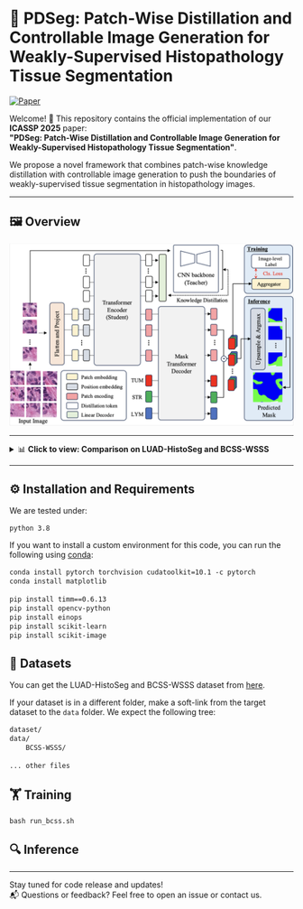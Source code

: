 # 🔬 PDSeg: Patch-Wise Distillation and Controllable Image Generation for Weakly-Supervised Histopathology Tissue Segmentation
[![Paper](https://img.shields.io/badge/Paper-ICASSP25-blue)](https://ieeexplore.ieee.org/abstract/document/10888097)

Welcome! 👋 This repository contains the official implementation of our **ICASSP 2025** paper:  
**"PDSeg: Patch-Wise Distillation and Controllable Image Generation for Weakly-Supervised Histopathology Tissue Segmentation"**.

We propose a novel framework that combines patch-wise knowledge distillation with controllable image generation to push the boundaries of weakly-supervised tissue segmentation in histopathology images.

---

## 🖼️ Overview

<p align="center">
  <img src="image/pdseg.png" width="800" alt="PDSeg Overview"/>
</p>

---

<details>
  <summary>📊 <b>Click to view: Comparison on LUAD-HistoSeg and BCSS-WSSS</b></summary>

  <br>

  <p align="center">
    <img src="image/comparison.png" width="800" alt="Comparison on datasets"/>
  </p>

</details>

---

## ⚙️ Installation and Requirements
We are tested under:
```
python 3.8
```
If you want to install a custom environment for this code, you can run the following using [conda](https://docs.conda.io/projects/conda/en/latest/commands/install.html):
```
conda install pytorch torchvision cudatoolkit=10.1 -c pytorch
conda install matplotlib

pip install timm==0.6.13
pip install opencv-python
pip install einops
pip install scikit-learn
pip install scikit-image
```

## 📁 Datasets
You can get the LUAD-HistoSeg and BCSS-WSSS dataset from [here](https://github.com/ChuHan89/WSSS-Tissue).

If your dataset is in a different folder, make a soft-link from the target dataset to the `data` folder. We expect the following tree:
```
dataset/
data/
    BCSS-WSSS/

... other files 
```
## 🏋️ Training

```
bash run_bcss.sh
```

## 🔍 Inference

---
Stay tuned for code release and updates!  
📬 Questions or feedback? Feel free to open an issue or contact us.
